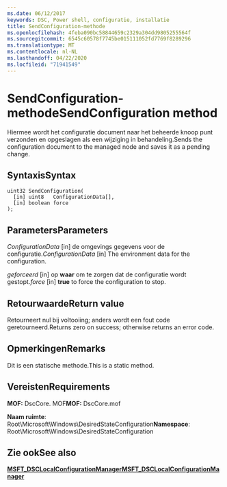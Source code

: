 ```yaml
---
ms.date: 06/12/2017
keywords: DSC, Power shell, configuratie, installatie
title: SendConfiguration-methode
ms.openlocfilehash: 4feba090bc58844659c2329a304dd9805255564f
ms.sourcegitcommit: 6545c60578f7745be015111052fd7769f8289296
ms.translationtype: MT
ms.contentlocale: nl-NL
ms.lasthandoff: 04/22/2020
ms.locfileid: "71941549"
---
```

# <a name="sendconfiguration-method"></a><span data-ttu-id="a026d-103">SendConfiguration-methode</span><span class="sxs-lookup"><span data-stu-id="a026d-103">SendConfiguration method</span></span>

<span data-ttu-id="a026d-104">Hiermee wordt het configuratie document naar het beheerde knoop punt verzonden en opgeslagen als een wijziging in behandeling.</span><span class="sxs-lookup"><span data-stu-id="a026d-104">Sends the configuration document to the managed node and saves it as a pending change.</span></span>

## <a name="syntax"></a><span data-ttu-id="a026d-105">Syntaxis</span><span class="sxs-lookup"><span data-stu-id="a026d-105">Syntax</span></span>

```mof
uint32 SendConfiguration(
  [in] uint8   ConfigurationData[],
  [in] boolean force
);
```

## <a name="parameters"></a><span data-ttu-id="a026d-106">Parameters</span><span class="sxs-lookup"><span data-stu-id="a026d-106">Parameters</span></span>

<span data-ttu-id="a026d-107">*ConfigurationData* \[in\] de omgevings gegevens voor de configuratie.</span><span class="sxs-lookup"><span data-stu-id="a026d-107">*ConfigurationData* \[in\] The environment data for the configuration.</span></span>

<span data-ttu-id="a026d-108">*geforceerd* \[in\] op **waar** om te zorgen dat de configuratie wordt gestopt.</span><span class="sxs-lookup"><span data-stu-id="a026d-108">*force* \[in\] **true** to force the configuration to stop.</span></span>

## <a name="return-value"></a><span data-ttu-id="a026d-109">Retourwaarde</span><span class="sxs-lookup"><span data-stu-id="a026d-109">Return value</span></span>

<span data-ttu-id="a026d-110">Retourneert nul bij voltooiing; anders wordt een fout code geretourneerd.</span><span class="sxs-lookup"><span data-stu-id="a026d-110">Returns zero on success; otherwise returns an error code.</span></span>

## <a name="remarks"></a><span data-ttu-id="a026d-111">Opmerkingen</span><span class="sxs-lookup"><span data-stu-id="a026d-111">Remarks</span></span>

<span data-ttu-id="a026d-112">Dit is een statische methode.</span><span class="sxs-lookup"><span data-stu-id="a026d-112">This is a static method.</span></span>

## <a name="requirements"></a><span data-ttu-id="a026d-113">Vereisten</span><span class="sxs-lookup"><span data-stu-id="a026d-113">Requirements</span></span>

<span data-ttu-id="a026d-114">**MOF:** DscCore. MOF</span><span class="sxs-lookup"><span data-stu-id="a026d-114">**MOF:** DscCore.mof</span></span>

<span data-ttu-id="a026d-115">**Naam ruimte**: Root\Microsoft\Windows\DesiredStateConfiguration</span><span class="sxs-lookup"><span data-stu-id="a026d-115">**Namespace**: Root\Microsoft\Windows\DesiredStateConfiguration</span></span>

## <a name="see-also"></a><span data-ttu-id="a026d-116">Zie ook</span><span class="sxs-lookup"><span data-stu-id="a026d-116">See also</span></span>

[<span data-ttu-id="a026d-117">**MSFT_DSCLocalConfigurationManager**</span><span class="sxs-lookup"><span data-stu-id="a026d-117">**MSFT_DSCLocalConfigurationManager**</span></span>](msft-dsclocalconfigurationmanager.md)
